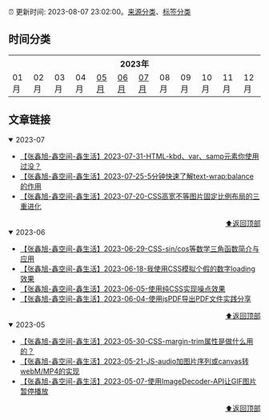 :alarm_clock: 更新时间: 2023-08-07 23:02:00。[来源分类](./README.md)、[标签分类](./TAGS.md)

## 时间分类

<table>

<tr>
<th colspan="12">2023年</th>
</tr>
<tr>
<td>01月</td>
<td>02月</td>
<td>03月</td>
<td>04月</td>
<td><a href="#2023-05">05月</a></td>
<td><a href="#2023-06">06月</a></td>
<td><a href="#2023-07">07月</a></td>
<td>08月</td>
<td>09月</td>
<td>10月</td>
<td>11月</td>
<td>12月</td>
</tr>

</table>

## 文章链接

<details open>
<summary id="2023-07">
 2023-07
</summary>


- [【张鑫旭-鑫空间-鑫生活】2023-07-31-HTML-kbd、var、samp元素你使用过没？](https://www.zhangxinxu.com/wordpress/2023/07/html-samp-element/) 
- [【张鑫旭-鑫空间-鑫生活】2023-07-25-5分钟快速了解text-wrap:balance的作用](https://www.zhangxinxu.com/wordpress/2023/07/css-text-wrap-balance/) 
- [【张鑫旭-鑫空间-鑫生活】2023-07-20-CSS高宽不等图片固定比例布局的三重进化](https://www.zhangxinxu.com/wordpress/2023/07/css-image-aspect-ratio-layout/) 

<div align="right"><a href="#时间分类">⬆返回顶部</a></div>
</details>

<details open>
<summary id="2023-06">
 2023-06
</summary>


- [【张鑫旭-鑫空间-鑫生活】2023-06-29-CSS-sin/cos等数学三角函数简介与应用](https://www.zhangxinxu.com/wordpress/2023/06/css-sin-cos-tan-function/) 
- [【张鑫旭-鑫空间-鑫生活】2023-06-18-我使用CSS模拟个假的数字loading效果](https://www.zhangxinxu.com/wordpress/2023/06/css-text-number-loading/) 
- [【张鑫旭-鑫空间-鑫生活】2023-06-05-使用纯CSS实现噪点效果](https://www.zhangxinxu.com/wordpress/2023/06/css-noise/) 
- [【张鑫旭-鑫空间-鑫生活】2023-06-04-使用jsPDF导出PDF文件实践分享](https://www.zhangxinxu.com/wordpress/2023/06/js-canvas-jspdf-export-pdf/) 

<div align="right"><a href="#时间分类">⬆返回顶部</a></div>
</details>

<details open>
<summary id="2023-05">
 2023-05
</summary>


- [【张鑫旭-鑫空间-鑫生活】2023-05-30-CSS-margin-trim属性是做什么用的？](https://www.zhangxinxu.com/wordpress/2023/05/css-margin-trim/) 
- [【张鑫旭-鑫空间-鑫生活】2023-05-21-JS-audio加图片序列或canvas转webM/MP4的实现](https://www.zhangxinxu.com/wordpress/2023/05/mp4-video-api-webcodecs-webm/) 
- [【张鑫旭-鑫空间-鑫生活】2023-05-07-使用ImageDecoder-API让GIF图片暂停播放](https://www.zhangxinxu.com/wordpress/2023/05/js-imagedecoder-api-gif/) 

<div align="right"><a href="#时间分类">⬆返回顶部</a></div>
</details>

